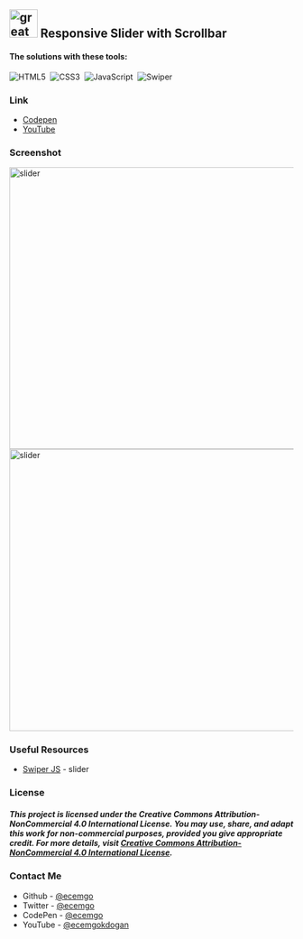 ## <img src="https://user-images.githubusercontent.com/13468728/233831804-0f5c7ee5-d654-4c13-9c77-a5bd6dc4fe74.jpg" title="great tricks" alt="great tricks" width="50" height="50"/> Responsive Slider with Scrollbar

#### The solutions with these tools:

![HTML5](https://img.shields.io/badge/-HTML5-E34F26?style=for-the-badge&logo=html5&logoColor=white)&nbsp;
![CSS3](https://img.shields.io/badge/-CSS3-1572B6?style=for-the-badge&logo=css3)&nbsp;
![JavaScript](https://img.shields.io/badge/Javascript-F7DF1E.svg?style=for-the-badge&logo=javascript&logoColor=black)&nbsp;
![Swiper](https://img.shields.io/badge/swiper%20js-4287F5?style=for-the-badge&logo=swiper&logoColor=white)&nbsp;

### Link

- [Codepen](https://codepen.io/ecemgo/pen/eYbwJWd)
- [YouTube](https://www.youtube.com/watch?v=Rs8fAxOXHGM)

### Screenshot

<div align="left">
<img src="https://github.com/ecemgo/mini-samples-great-tricks/assets/13468728/7d6aa4a2-c5a7-49fc-83e3-3ae3a0623e4f" title="slider" alt="slider" width="850" height="500"/>
<img src="https://github.com/ecemgo/mini-samples-great-tricks/assets/13468728/772064c3-b2df-4045-a4a7-db24a7975d7c" title="slider" alt="slider" width="850" height="500"/>
</div>

### Useful Resources

- [Swiper JS](https://swiperjs.com/demos#autoplay) - slider

### License

##### This project is licensed under the Creative Commons Attribution-NonCommercial 4.0 International License. You may use, share, and adapt this work for non-commercial purposes, provided you give appropriate credit. For more details, visit [Creative Commons Attribution-NonCommercial 4.0 International License](https://creativecommons.org/licenses/by-nc/4.0/).

### Contact Me

- Github - [@ecemgo](https://github.com/ecemgo)
- Twitter - [@ecemgo](https://twitter.com/ecemgo)
- CodePen - [@ecemgo](https://codepen.io/ecemgo)
- YouTube - [@ecemgokdogan](https://www.youtube.com/channel/UCktkPv17cw27PaFGcnZa_aQ)
